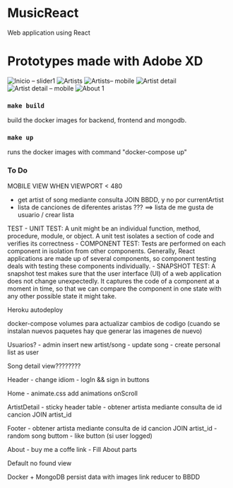 # MusicReact
Web application using React

# Prototypes made with Adobe XD

![Inicio – slider1](https://github.com/NachoMartin123/MusicReact/assets/25524899/c4af0c5c-d05b-49da-9d1f-720b3923c7d5)
![Artists](https://github.com/NachoMartin123/MusicReact/assets/25524899/144830ef-35dc-4753-b3ba-97893508cfb8)
![Artists– mobile](https://github.com/NachoMartin123/MusicReact/assets/25524899/13357c54-efca-4fa4-a6d8-1607d2578953)
![Artist detail](https://github.com/NachoMartin123/MusicReact/assets/25524899/d9586e34-7c16-408c-85e1-a0d959292978)
![Artist detail – mobile](https://github.com/NachoMartin123/MusicReact/assets/25524899/c4bab02a-d099-445c-97f9-23b276691331)
![About 1](https://github.com/NachoMartin123/MusicReact/assets/25524899/9fd281c7-b12f-442f-b7dd-294548b41bc0)


### `make build`
build the docker images for backend, frontend and mongodb. 

### `make up`
runs the docker images with command "docker-compose up"

### To Do
MOBILE VIEW WHEN VIEWPORT < 480

- get artist of song mediante consulta JOIN BBDD, y no por currentArtist
- lista de canciones de diferentes aristas ??? ==> lista de me gusta de usuario / crear lista

TEST
    - UNIT TEST:  A unit might be an individual function, method, procedure, module, or object. A unit test isolates a section of code and verifies its correctness
    - COMPONENT TEST: Tests are performed on each component in isolation from other components. Generally, React applications are made up of several components, so component testing deals with testing these components individually.
    - SNAPSHOT TEST: A snapshot test makes sure that the user interface (UI) of a web application does not change unexpectedly. It captures the code of a component at a moment in time, so that we can compare the component in one state with any other possible state it might take.

Heroku autodeploy

docker-compose volumes para actualizar cambios de codigo (cuando se instalan nuevos paquetes hay que generar las imagenes de nuevo)

Usuarios?
    - admin insert new artist/song
    - update song
    - create personal list as user

Song detail view????????

Header
    - change idiom
    - logIn && sign in buttons

Home 
    - animate.css add animations onScroll 
    
ArtistDetail
    - sticky header table
    - obtener artista mediante consulta de id cancion JOIN artist_id
    
Footer
    - obtener artista mediante consulta de id cancion JOIN artist_id
    - random song buttom
    - like button (si user logged)


About
    - buy me a coffe link
    - Fill About parts

Default no found view



Docker + MongoDB 
    persist data with images
    link reducer to BBDD


